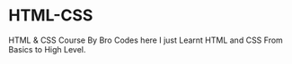 # HTML-CSS
HTML &amp; CSS Course By Bro Codes here I just Learnt HTML and CSS From Basics to High Level.
